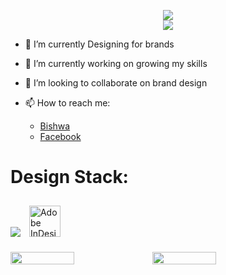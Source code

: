 <p align="center">
<img src ="https://readme-typing-svg.herokuapp.com?font=Poppins&weight=600&size=30&pause=1000&color=000000&center=true&vCenter=true&width=435&lines=%F0%9F%91%8B+Hi+there%2C+I+am+Bishwa..."></br>
<img src="https://hits.dwyl.com/iambishwaa/iambishwaa.svg?style=flat-square">
</p>





- 🌱 I’m currently Designing for brands
- 🔭 I’m currently working on growing my skills
- 👯 I’m looking to collaborate on brand design

- 📫 How to reach me: 
  * [Bishwa](https://www.bishwaadhikari.com.np)
  * [Facebook](https://www.facebook.com/bishwadesigns)


# Design Stack:
<img src="https://skillicons.dev/icons?i=ps,ai,figma">  <a href="https://www.adobe.com/in/products/indesign.html" target="_blank"><img style="margin: 10px" src="https://profilinator.rishav.dev/skills-assets/adobeindesign.svg" alt="Adobe InDesign" height="50" /></a>

<div style="display: flex; align-items: center;">
<img width = 45% src="https://github-readme-stats.vercel.app/api?username=iambishwaa&show_icons=true&count_private=true&hide_title=false&theme=dracula">
<img width = 45% src="https://github-readme-streak-stats.herokuapp.com?user=iambishwaa&theme=buefy-dark"></br>
</div>


<!--
**iambishwaa/iambishwaa** is a ✨ _special_ ✨ repository because its `README.md` (this file) appears on your GitHub profile.

Here are some ideas to get you started:

- 🔭 I’m currently working on ...
- 🌱 I’m currently learning ...
- 👯 I’m looking to collaborate on ...
- 🤔 I’m looking for help with ...
- 💬 Ask me about ...
- 📫 How to reach me: ...
- 😄 Pronouns: ...
- ⚡ Fun fact: ...
-->
